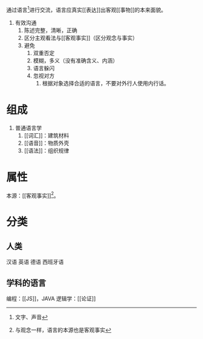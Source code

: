 通过语言[^1]进行交流，语言应真实[[表达]]出客观[[事物]]的本来面貌。

1. 有效沟通
	1. 陈述完整，清晰，正确
	2. 区分主观看法与[[客观事实]]（区分观念与事实）
	3. 避免
		1. 双重否定
		2. 模糊，多义（没有准确含义、内涵）
		3. 语言躲闪
		4. 忽视对方
			1. 根据对象选择合适的语言，不要对外行人使用内行话。
# 组成
1. 普通语言学
	1. [[词汇]]：建筑材料
	2. [[语音]]：物质外壳
	3. [[语法]]：组织规律
# 属性
本源：[[客观事实]][^2]。
# 分类
## 人类
汉语
英语
德语
西班牙语
## 学科的语言
编程：[[JS]]，JAVA
逻辑学：[[论证]] 

[^1]: 文字、声音
[^2]: 与观念一样，语言的本源也是客观事实